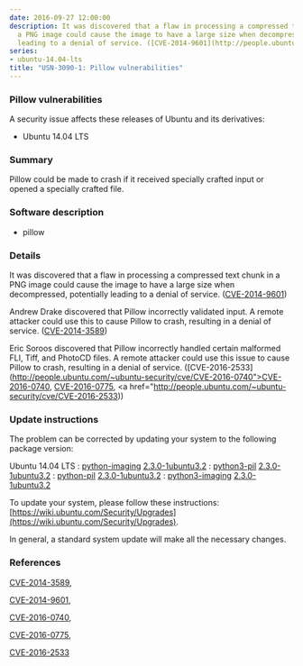 ```yaml
---
date: 2016-09-27 12:00:00
description: It was discovered that a flaw in processing a compressed text chunk in
  a PNG image could cause the image to have a large size when decompressed, potentially
  leading to a denial of service. ([CVE-2014-9601](http://people.ubuntu.com/~ubuntu-security/cve/CVE-2014-9601))
series:
- ubuntu-14.04-lts
title: "USN-3090-1: Pillow vulnerabilities"
---
```


### Pillow vulnerabilities

A security issue affects these releases of Ubuntu and its derivatives:

* Ubuntu 14.04 LTS

### Summary

Pillow could be made to crash if it received specially crafted input or opened a specially crafted file.

### Software description

* pillow 

### Details

 It was discovered that a flaw in processing a compressed text chunk in a PNG image could cause the image to have a large size when decompressed, potentially leading to a denial of service. ([CVE-2014-9601](http://people.ubuntu.com/~ubuntu-security/cve/CVE-2014-9601))

Andrew Drake discovered that Pillow incorrectly validated input. A remote attacker could use this to cause Pillow to crash, resulting in a denial of service. ([CVE-2014-3589](http://people.ubuntu.com/~ubuntu-security/cve/CVE-2014-3589))

Eric Soroos discovered that Pillow incorrectly handled certain malformed FLI, Tiff, and PhotoCD files. A remote attacker could use this issue to cause Pillow to crash, resulting in a denial of service. ([CVE-2016-2533](http://people.ubuntu.com/~ubuntu-security/cve/CVE-2016-0740">CVE-2016-0740</a>, <a href="http://people.ubuntu.com/~ubuntu-security/cve/CVE-2016-0775">CVE-2016-0775</a>, <a href="http://people.ubuntu.com/~ubuntu-security/cve/CVE-2016-2533))

### Update instructions

The problem can be corrected by updating your system to the following package version:

Ubuntu 14.04 LTS
 : [python-imaging](https://launchpad.net/ubuntu/+source/pillow) <span> [2.3.0-1ubuntu3.2](https://launchpad.net/ubuntu/+source/pillow/2.3.0-1ubuntu3.2) </span> 
 : [python3-pil](https://launchpad.net/ubuntu/+source/pillow) <span> [2.3.0-1ubuntu3.2](https://launchpad.net/ubuntu/+source/pillow/2.3.0-1ubuntu3.2) </span> 
 : [python-pil](https://launchpad.net/ubuntu/+source/pillow) <span> [2.3.0-1ubuntu3.2](https://launchpad.net/ubuntu/+source/pillow/2.3.0-1ubuntu3.2) </span> 
 : [python3-imaging](https://launchpad.net/ubuntu/+source/pillow) <span> [2.3.0-1ubuntu3.2](https://launchpad.net/ubuntu/+source/pillow/2.3.0-1ubuntu3.2) </span> 

To update your system, please follow these instructions: [https://wiki.ubuntu.com/Security/Upgrades](https://wiki.ubuntu.com/Security/Upgrades).

In general, a standard system update will make all the necessary changes. 

### References

 [CVE-2014-3589](http://people.ubuntu.com/~ubuntu-security/cve/CVE-2014-3589), 

 [CVE-2014-9601](http://people.ubuntu.com/~ubuntu-security/cve/CVE-2014-9601), 

 [CVE-2016-0740](http://people.ubuntu.com/~ubuntu-security/cve/CVE-2016-0740), 

 [CVE-2016-0775](http://people.ubuntu.com/~ubuntu-security/cve/CVE-2016-0775), 

 [CVE-2016-2533](http://people.ubuntu.com/~ubuntu-security/cve/CVE-2016-2533)
